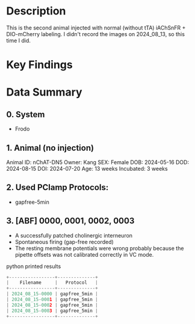 # Description
This is the second animal injected with normal (without tTA) iAChSnFR + DIO-mCherry labeling. I didn't record the images on 2024_08_13, so this time I did.

# Key Findings

# Data Summary
## 0. System
- Frodo

## 1. Animal (no injection)
Animal ID: nChAT-DN5
Owner: Kang
SEX: Female
DOB: 2024-05-16
DOD: 2024-08-15
DOI: 2024-07-20
Age: 13 weeks
Incubated: 3 weeks 

## 2. Used PClamp Protocols:
- gapfree-5min


## 3. [ABF] 0000, 0001, 0002, 0003
- A successfully patched cholinergic interneuron
- Spontaneous firing (gap-free recorded)
- The resting membrane potentials were wrong probably because the pipette offsets was not calibrated correctly in VC mode. 


python printed results
```python
+-----------------+--------------+
|    Filename     |   Protocol   |
+-----------------+--------------+
| 2024_08_15-0000 | gapfree_5min |
| 2024_08_15-0001 | gapfree_5min |
| 2024_08_15-0002 | gapfree_5min |
| 2024_08_15-0003 | gapfree_5min |
+-----------------+--------------+
```
